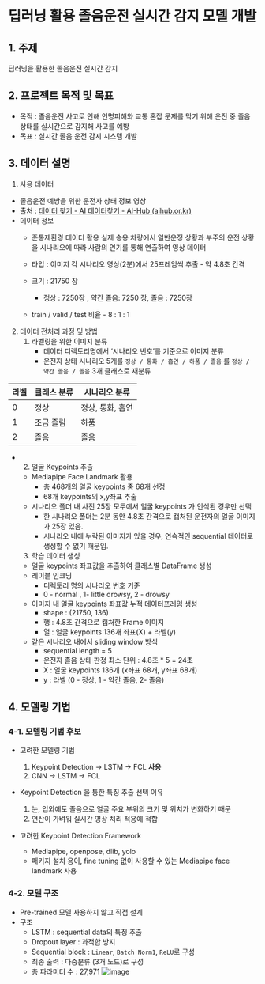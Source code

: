 # 딥러닝 활용 졸음운전 실시간 감지 모델 개발

## 1. 주제

딥러닝을 활용한 졸음운전 실시간 감지 

## 2. 프로젝트 목적 및 목표

- 목적 : 졸음운전 사고로 인해 인명피해와 교통 혼잡 문제를 막기 위해 운전 중 졸음 상태를 실시간으로 감지해 사고를 예방
- 목표 : 실시간 졸음 운전 감지 시스템 개발

## 3. 데이터 설명

1. 사용 데이터 
- 졸음운전 예방을 위한 운전자 상태 정보 영상   
- 출처 : [데이터 찾기 - AI 데이터찾기 - AI-Hub (aihub.or.kr)](https://aihub.or.kr/aihubdata/data/view.do?currMenu=115&topMenu=100&aihubDataSe=data&dataSetSn=173)
- 데이터 정보
    - 준통제환경 데이터 활용
         실제 승용 차량에서 일반운정 상황과 부주의 운전 상황을 시나리오에 따라 사람의 연기를 통해 연출하여 영상 데이터
        
    - 타입 : 이미지
         각 시나리오 영상(2분)에서 25프레임씩 추출 - 약 4.8초 간격
        
    - 크기 : 21750 장
        - 정상 : 7250장 ,  약간 졸음: 7250 장, 졸음 : 7250장
    - train / valid / test 비율  - 8 : 1 : 1
    
2. 데이터 전처리 과정 및 방법
    1. 라벨링을 위한 이미지 분류
        - 데이터 디렉토리명에서 ‘시나리오 번호’를 기준으로 이미지 분류
        - 운전자 상태 시나리오 5개를 `정상 / 통화 / 흡연 / 하품 / 졸음` 를 `정상 / 약간 졸음 / 졸음` 3개 클래스로 재분류
                

| 라벨  | 클래스 분류 | 시나리오 분류 |
| --- | --- | --- |
| 0 | 정상 | 정상, 통화, 흡연 |
| 1 | 조금 졸림 | 하품 |
| 2 | 졸음 | 졸음 |


- 
    2. 얼굴 Keypoints 추출  
    - Mediapipe Face Landmark 활용
        - 총 468개의 얼굴 keypoints 중 68개 선정
        - 68개 keypoints의 x,y좌표 추출
    - 시나리오 폴더 내 사진 25장 모두에서 얼굴 keypoints 가 인식된 경우만 선택
        - 한 시나리오 폴더는 2분 동안 4.8초 간격으로 캡처된 운전자의 얼굴 이미지가 25장 있음.
        - 시나리오 내에 누락된 이미지가 있을 경우, 연속적인 sequential 데이터로 생성할 수 없기 때문임.
    3. 학습 데이터 생성
    - 얼굴 keypoints 좌표값을 추출하여 클래스별 DataFrame 생성
    -  레이블 인코딩
          - 디렉토리 명의 시나리오 번호 기준
          - 0 - normal , 1- little drowsy, 2 - drowsy
    -  이미지 내 얼굴 keypoints 좌표값 누적 데이터프레임 생성
          - shape : (21750, 136)
          - 행 : 4.8초 간격으로 캡처한 Frame 이미지
          - 열 : 얼굴 keypoints 136개 좌표(X) + 라벨(y)
    - 같은 시나리오 내에서 sliding window 방식
        - sequential length  = 5
        - 운전자 졸음 상태 판정 최소 단위 : 4.8초 * 5 = 24초   
        - X  : 얼굴 keypoints 136개 (x좌표 68개, y좌표 68개)
        - y :  라벨 (0 - 정상, 1 - 약간 졸음,  2- 졸음)


## 4.  모델링 기법
### 4-1. 모델링 기법 후보 
- 고려한 모델링 기법
    1. Keypoint Detection → LSTM → FCL   **사용**
    2. CNN → LSTM → FCL 
    
- Keypoint Detection 을 통한 특징 추출 선택 이유
    
     1. 눈, 입외에도 졸음으로 얼굴 주요 부위의 크기 및 위치가 변화하기 때문
     2. 연산이 가벼워 실시간 영상 처리 적용에 적합
    
- 고려한 Keypoint Detection Framework
    - Mediapipe, openpose, dlib, yolo
    - 패키지 설치 용이, fine tuning 없이 사용할 수 있는 Mediapipe face landmark 사용

### 4-2. 모델 구조
- Pre-trained 모델 사용하지 않고 직접 설계
- 구조
    - LSTM : sequential data의 특징 추출
    - Dropout layer :  과적합 방지
    - Sequential block : `Linear`, `Batch Norm1`, `ReLU`로 구성
    - 최종 출력 : 다중분류 (3개 노드)로 구성
    - 총 파라미터 수 : 27,971
  ![image](https://github.com/Playdata-G-DA35/DA35-4th---DriverDrowsinessDetection/assets/156928146/2f8d2707-b62f-4a8c-a31f-89c8912c0760)

